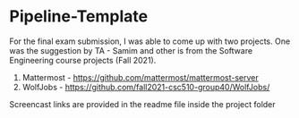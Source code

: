 # Pipeline-Template

For the final exam submission, I was able to come up with two projects. One was the suggestion by TA - Samim and other is from the Software Engineering course projects (Fall 2021). 

1) Mattermost - https://github.com/mattermost/mattermost-server
2) WolfJobs - https://github.com/fall2021-csc510-group40/WolfJobs/


Screencast links are provided in the readme file inside the project folder
